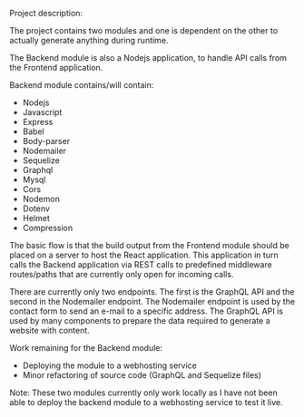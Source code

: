 Project description:

The project contains two modules and one is dependent on the other to actually generate
anything during runtime.

The Backend module is also a Nodejs application, to handle API calls from the Frontend application.

Backend module contains/will contain:
- Nodejs
- Javascript
- Express
- Babel
- Body-parser
- Nodemailer
- Sequelize
- Graphql
- Mysql
- Cors
- Nodemon
- Dotenv
- Helmet
- Compression

The basic flow is that the build output from the Frontend module should be placed on a server
to host the React application. This application in turn calls the Backend application via REST
calls to predefined middleware routes/paths that are currently only open for incoming calls.

There are currently only two endpoints. The first is the GraphQL API and the second in the
Nodemailer endpoint. The Nodemailer endpoint is used by the contact form to send an e-mail to
a specific address. The GraphQL API is used by many components to prepare the data required to
generate a website with content.

Work remaining for the Backend module:
- Deploying the module to a webhosting service
- Minor refactoring of source code (GraphQL and Sequelize files)

Note: These two modules currently only work locally as I have not been able to deploy the backend
module to a webhosting service to test it live.